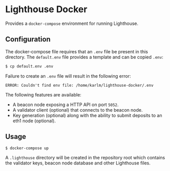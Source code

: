 # Lighthouse Docker

Provides a `docker-compose` environment for running Lighthouse.

## Configuration

The docker-compose file requires that an `.env` file be present in this
directory. The `default.env` file provides a template and can be copied `.env`:

```bash
$ cp default.env .env
```

Failure to create an `.env` file will result in the following error:

```
ERROR: Couldn't find env file: /home/karlm/lighthouse-docker/.env
```

The following features are available:

- A beacon node exposing a HTTP API on port `5052`.
- A validator client (optional) that connects to the beacon node.
- Key generation (optional) along with the ability to submit deposits to an
	eth1 node (optional).

## Usage

`$ docker-compose up`

A `.lighthouse` directory will be created in the repository root which contains
the validator keys, beacon node database and other Lighthouse files.
